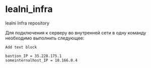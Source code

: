 # lealni_infra
lealni Infra repository

Для подключения к серверу во внутренней сети в одну команду необходимо выполнить следующее:
```
Add text block
```

```
bastion_IP = 35.228.175.1
someinternalhost_IP = 10.166.0.4
```
